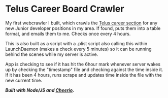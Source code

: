 # Telus Career Board Crawler

My first webcrawler I built, which crawls the [Telus career section](https://www.telus.com/en/digital/careers/) for any new Junior developer positions in my area. If found, puts them into a table format, and emails them to me. Checks once every 4 hours.

This is also built as a script with a .plist script also calling this within LaunchDaemon (makes a check every 5 minutes) so it can be running behind the scenes while my server is active.

App is checking to see if it has hit the 6hour mark whenever server wakes up by checking the "timestamp" file and checking against the time inside it. If it has been 4 hours, runs scrape and updates time inside the file with the new current time.

**_Built with Node/JS and [Cheerio](https://cheerio.js.org/)._**
